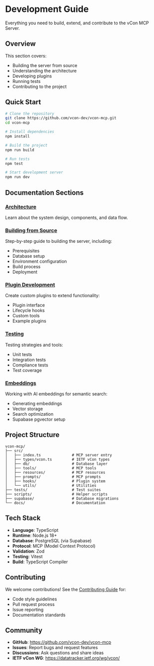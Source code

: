 # Development Guide

Everything you need to build, extend, and contribute to the vCon MCP Server.

## Overview

This section covers:
- Building the server from source
- Understanding the architecture
- Developing plugins
- Running tests
- Contributing to the project

## Quick Start

```bash
# Clone the repository
git clone https://github.com/vcon-dev/vcon-mcp.git
cd vcon-mcp

# Install dependencies
npm install

# Build the project
npm run build

# Run tests
npm test

# Start development server
npm run dev
```

## Documentation Sections

### [Architecture](./architecture.md)
Learn about the system design, components, and data flow.

### [Building from Source](./building.md)
Step-by-step guide to building the server, including:
- Prerequisites
- Database setup
- Environment configuration
- Build process
- Deployment

### [Plugin Development](./plugins.md)
Create custom plugins to extend functionality:
- Plugin interface
- Lifecycle hooks
- Custom tools
- Example plugins

### [Testing](./testing.md)
Testing strategies and tools:
- Unit tests
- Integration tests
- Compliance tests
- Test coverage

### [Embeddings](./embeddings.md)
Working with AI embeddings for semantic search:
- Generating embeddings
- Vector storage
- Search optimization
- Supabase pgvector setup

## Project Structure

```
vcon-mcp/
├── src/
│   ├── index.ts              # MCP server entry
│   ├── types/vcon.ts         # IETF vCon types
│   ├── db/                   # Database layer
│   ├── tools/                # MCP tools
│   ├── resources/            # MCP resources
│   ├── prompts/              # MCP prompts
│   ├── hooks/                # Plugin system
│   └── utils/                # Utilities
├── tests/                    # Test suites
├── scripts/                  # Helper scripts
├── supabase/                 # Database migrations
└── docs/                     # Documentation
```

## Tech Stack

- **Language**: TypeScript
- **Runtime**: Node.js 18+
- **Database**: PostgreSQL (via Supabase)
- **Protocol**: MCP (Model Context Protocol)
- **Validation**: Zod
- **Testing**: Vitest
- **Build**: TypeScript Compiler

## Contributing

We welcome contributions! See the [Contributing Guide](./contributing.md) for:
- Code style guidelines
- Pull request process
- Issue reporting
- Documentation standards

## Community

- **GitHub**: https://github.com/vcon-dev/vcon-mcp
- **Issues**: Report bugs and request features
- **Discussions**: Ask questions and share ideas
- **IETF vCon WG**: https://datatracker.ietf.org/wg/vcon/

